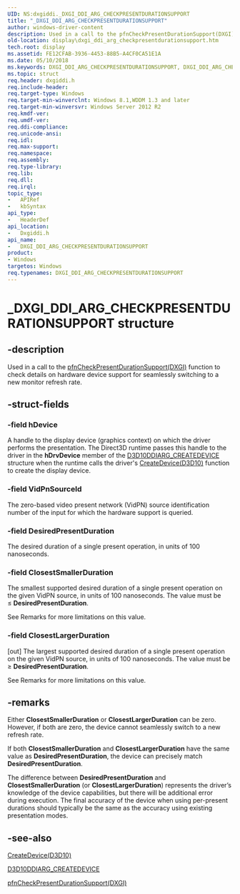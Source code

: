 ```yaml
---
UID: NS:dxgiddi._DXGI_DDI_ARG_CHECKPRESENTDURATIONSUPPORT
title: "_DXGI_DDI_ARG_CHECKPRESENTDURATIONSUPPORT"
author: windows-driver-content
description: Used in a call to the pfnCheckPresentDurationSupport(DXGI) function to check details on hardware device support for seamlessly switching to a new monitor refresh rate.
old-location: display\dxgi_ddi_arg_checkpresentdurationsupport.htm
tech.root: display
ms.assetid: FE12CFAB-3936-4453-88B5-A4CF0CA51E1A
ms.date: 05/10/2018
ms.keywords: DXGI_DDI_ARG_CHECKPRESENTDURATIONSUPPORT, DXGI_DDI_ARG_CHECKPRESENTDURATIONSUPPORT structure [Display Devices], _DXGI_DDI_ARG_CHECKPRESENTDURATIONSUPPORT, display.dxgi_ddi_arg_checkpresentdurationsupport, dxgiddi/DXGI_DDI_ARG_CHECKPRESENTDURATIONSUPPORT
ms.topic: struct
req.header: dxgiddi.h
req.include-header: 
req.target-type: Windows
req.target-min-winverclnt: Windows 8.1,WDDM 1.3 and later
req.target-min-winversvr: Windows Server 2012 R2
req.kmdf-ver: 
req.umdf-ver: 
req.ddi-compliance: 
req.unicode-ansi: 
req.idl: 
req.max-support: 
req.namespace: 
req.assembly: 
req.type-library: 
req.lib: 
req.dll: 
req.irql: 
topic_type:
-	APIRef
-	kbSyntax
api_type:
-	HeaderDef
api_location:
-	Dxgiddi.h
api_name:
-	DXGI_DDI_ARG_CHECKPRESENTDURATIONSUPPORT
product:
- Windows
targetos: Windows
req.typenames: DXGI_DDI_ARG_CHECKPRESENTDURATIONSUPPORT
---
```


# _DXGI_DDI_ARG_CHECKPRESENTDURATIONSUPPORT structure


## -description


Used in a call to the <a href="https://msdn.microsoft.com/D54A1BFB-7EAC-4172-854D-23A9EB9B0C76">pfnCheckPresentDurationSupport(DXGI)</a> function to check details on hardware device support for seamlessly switching to a new monitor refresh rate.


## -struct-fields




### -field hDevice

A handle to the display device (graphics context) on which the driver performs the presentation. The Direct3D runtime passes this handle to the driver in the <b>hDrvDevice</b> member of the <a href="https://msdn.microsoft.com/library/windows/hardware/ff541664">D3D10DDIARG_CREATEDEVICE</a> structure when the runtime calls the driver's <a href="https://msdn.microsoft.com/c69eedb1-c975-412c-aa9f-cf64a702f937">CreateDevice(D3D10)</a> function to create the display device. 


### -field VidPnSourceId

The zero-based video present network (VidPN) source identification number of the input for which the hardware support is queried.


### -field DesiredPresentDuration

The desired duration of a single present operation, in units of 100 nanoseconds.


### -field ClosestSmallerDuration

The smallest supported desired duration of a single present operation on the given VidPN source, in units of 100 nanoseconds. The value must be ≤ <b>DesiredPresentDuration</b>.

See Remarks for more limitations on this value.


### -field ClosestLargerDuration

[out] The largest supported desired duration of a single present operation on the given VidPN source, in units of 100 nanoseconds. The value must be ≥ <b>DesiredPresentDuration</b>.

See Remarks for more limitations on this value.


## -remarks



Either  <b>ClosestSmallerDuration</b> or <b>ClosestLargerDuration</b> can be zero. However, if both  are zero, the device cannot seamlessly switch to a new refresh rate.

If both <b>ClosestSmallerDuration</b> and <b>ClosestLargerDuration</b> have the same value as <b>DesiredPresentDuration</b>, the device can precisely match <b>DesiredPresentDuration</b>.

The difference between <b>DesiredPresentDuration</b> and <b>ClosestSmallerDuration</b> (or <b>ClosestLargerDuration</b>) represents the driver’s knowledge of the device capabilities, but there will be additional error during execution. The final accuracy of the device when using per-present durations should typically be the same as the accuracy using  existing presentation modes.




## -see-also




<a href="https://msdn.microsoft.com/c69eedb1-c975-412c-aa9f-cf64a702f937">CreateDevice(D3D10)</a>



<a href="https://msdn.microsoft.com/library/windows/hardware/ff541664">D3D10DDIARG_CREATEDEVICE</a>



<a href="https://msdn.microsoft.com/D54A1BFB-7EAC-4172-854D-23A9EB9B0C76">pfnCheckPresentDurationSupport(DXGI)</a>
 

 

